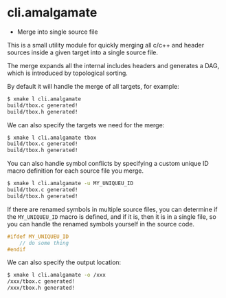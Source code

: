 # cli.amalgamate

- Merge into single source file

This is a small utility module for quickly merging all c/c++ and header sources inside a given target into a single source file.

The merge expands all the internal includes headers and generates a DAG, which is introduced by topological sorting.

By default it will handle the merge of all targets, for example:

```sh
$ xmake l cli.amalgamate
build/tbox.c generated!
build/tbox.h generated!
```

We can also specify the targets we need for the merge:

```sh
$ xmake l cli.amalgamate tbox
build/tbox.c generated!
build/tbox.h generated!
```

You can also handle symbol conflicts by specifying a custom unique ID macro definition for each source file you merge.

```sh
$ xmake l cli.amalgamate -u MY_UNIQUEU_ID
build/tbox.c generated!
build/tbox.h generated!
```

If there are renamed symbols in multiple source files, you can determine if the `MY_UNIQUEU_ID` macro is defined, and if it is, then it is in a single file, so you can handle the renamed symbols yourself in the source code.

```c
#ifdef MY_UNIQUEU_ID
    // do some thing
#endif
```

We can also specify the output location:

```sh
$ xmake l cli.amalgamate -o /xxx
/xxx/tbox.c generated!
/xxx/tbox.h generated!
```
